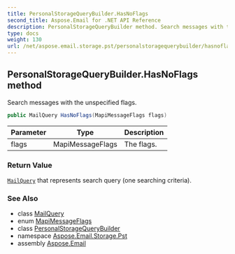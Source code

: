 ```yaml
---
title: PersonalStorageQueryBuilder.HasNoFlags
second_title: Aspose.Email for .NET API Reference
description: PersonalStorageQueryBuilder method. Search messages with the unspecified flags
type: docs
weight: 130
url: /net/aspose.email.storage.pst/personalstoragequerybuilder/hasnoflags/
---
```

## PersonalStorageQueryBuilder.HasNoFlags method

Search messages with the unspecified flags.

```csharp
public MailQuery HasNoFlags(MapiMessageFlags flags)
```

| Parameter | Type | Description |
| --- | --- | --- |
| flags | MapiMessageFlags | The flags. |

### Return Value

[`MailQuery`](../../../aspose.email.tools.search/mailquery/) that represents search query (one searching criteria).

### See Also

* class [MailQuery](../../../aspose.email.tools.search/mailquery/)
* enum [MapiMessageFlags](../../../aspose.email.mapi/mapimessageflags/)
* class [PersonalStorageQueryBuilder](../)
* namespace [Aspose.Email.Storage.Pst](../../personalstoragequerybuilder/)
* assembly [Aspose.Email](../../../)


